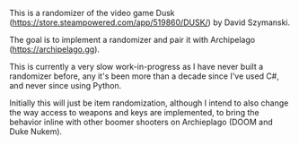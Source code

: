 This is a randomizer of the video game Dusk (https://store.steampowered.com/app/519860/DUSK/) by David Szymanski.

The goal is to implement a randomizer and pair it with Archipelago (https://archipelago.gg).

This is currently a very slow work-in-progress as I have never built a randomizer before, any it's been more than a decade since I've used C#, and never since using Python.

Initially this will just be item randomization, although I intend to also change the way access to weapons and keys are implemented, to bring the behavior inline with other boomer shooters on Archieplago (DOOM and Duke Nukem).
